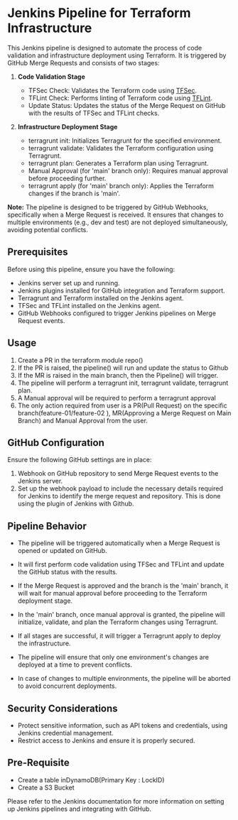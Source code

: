 # Jenkins Pipeline for Terraform Infrastructure

This Jenkins pipeline is designed to automate the process of code validation and infrastructure deployment using Terraform. It is triggered by GitHub Merge Requests and consists of two stages:

1. **Code Validation Stage**
   - TFSec Check: Validates the Terraform code using [TFSec](https://github.com/tfsec/tfsec).
   - TFLint Check: Performs linting of Terraform code using [TFLint](https://github.com/terraform-linters/tflint).
   - Update Status: Updates the status of the Merge Request on GitHub with the results of TFSec and TFLint checks.

2. **Infrastructure Deployment Stage**
   - terragrunt init: Initializes Terragrunt for the specified environment.
   - terragrunt validate: Validates the Terraform configuration using Terragrunt.
   - terragrunt plan: Generates a Terraform plan using Terragrunt.
   - Manual Approval (for 'main' branch only): Requires manual approval before proceeding further.
   - terragrunt apply (for 'main' branch only): Applies the Terraform changes if the branch is 'main'.

**Note:** The pipeline is designed to be triggered by GitHub Webhooks, specifically when a Merge Request is received. It ensures that changes to multiple environments (e.g., dev and test) are not deployed simultaneously, avoiding potential conflicts.

## Prerequisites
Before using this pipeline, ensure you have the following:

- Jenkins server set up and running.
- Jenkins plugins installed for GitHub integration and Terraform support.
- Terragrunt and Terraform installed on the Jenkins agent.
- TFSec and TFLint installed on the Jenkins agent.
- GitHub Webhooks configured to trigger Jenkins pipelines on Merge Request events.

## Usage
1. Create a PR in the terraform module repo()
2. If the PR is raised, the pipeline() will run and update the status to Github
3. If the MR is raised in the main branch, then the Pipeline() will trigger.
4. The pipeline will perform a terragrunt init, terragrunt validate, terragrunt plan.
5. A Manual approval will be required to perform a terragrunt approval
6. The only action required from user is a PR(Pull Request) on the specific branch(feature-01/feature-02 ), MR(Approving a Merge Request on Main Branch) and Manual Approval from the user.

## GitHub Configuration
Ensure the following GitHub settings are in place:

1. Webhook on GitHub repository to send Merge Request events to the Jenkins server.
2. Set up the webhook payload to include the necessary details required for Jenkins to identify the merge request and repository. This is done using the plugin of Jenkins with Github.

## Pipeline Behavior
- The pipeline will be triggered automatically when a Merge Request is opened or updated on GitHub.

- It will first perform code validation using TFSec and TFLint and update the GitHub status with the results.

- If the Merge Request is approved and the branch is the 'main' branch, it will wait for manual approval before proceeding to the Terraform deployment stage.

- In the 'main' branch, once manual approval is granted, the pipeline will initialize, validate, and plan the Terraform changes using Terragrunt.

- If all stages are successful, it will trigger a Terragrunt apply to deploy the infrastructure.

- The pipeline will ensure that only one environment's changes are deployed at a time to prevent conflicts.

- In case of changes to multiple environments, the pipeline will be aborted to avoid concurrent deployments.

## Security Considerations
- Protect sensitive information, such as API tokens and credentials, using Jenkins credential management.
- Restrict access to Jenkins and ensure it is properly secured.

## Pre-Requisite
- Create a table inDynamoDB(Primary Key : LockID)
- Create a S3 Bucket

Please refer to the Jenkins documentation for more information on setting up Jenkins pipelines and integrating with GitHub.

